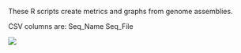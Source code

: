 These R scripts create metrics and graphs from genome assemblies.

CSV columns are:
Seq_Name Seq_File

<img src="https://raw.github.com/jvhaarst/A50-plot/master/Rplots-1.png" href="https://raw.github.com/jvhaarst/A50-plot/master/Rplots-1.png"/>

